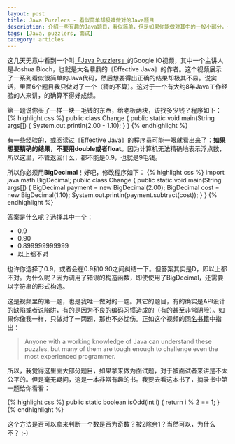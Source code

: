 ```yaml
---
layout: post
title: Java Puzzlers - 看似简单却极难做对的Java题目
description: 介绍一些有趣的Java题目，看似简单，但是如果你能做对其中的一般小部分，也很不容易了。
tags: [Java, puzzlers, 面试]
category: articles
---
```

这几天无意中看到一个叫[「Java Puzzlers」](http://www.youtube.com/watch?v=wbp-3BJWsU8)的Google IO视频，其中一个主讲人是Joshua Bloch，也就是大名鼎鼎的《Effective Java》的作者。这个视频展示了一系列看似很简单的Java代码，然后想要得出正确的结果却极其不易。说实话，里面6个题目我只做对了一个（猜的不算）。这对于一个有大约8年Java工作经验的人来讲，的确算不得好成绩。

第一题说你买了一样一块一毛钱的东西，给老板两块，该找多少钱？程序如下：
{% highlight css %}
public class Change {
   public static void main(String args[]) {
      System.out.println(2.00 - 1.10);
   }
}
{% endhighlight %}

有一些经验的，或阅读过《Effective Java》的程序员可能一眼就看出来了：**如果想要精确的结果，不要用double或者float**。因为计算机无法精确地表示浮点数，所以这里，不管返回什么，都不能是0.9，也就是9毛钱。

所以你必须用**BigDecimal**！好吧，修改程序如下：
{% highlight css %}
import java.math.BigDecimal;
    public class Change {
        public static void main(String args[]) {
        BigDecimal payment = new BigDecimal(2.00);
        BigDecimal cost = new BigDecimal(1.10);
        System.out.println(payment.subtract(cost));
    }
}
{% endhighlight %}

答案是什么呢？选择其中一个：

+ 0.9
+ 0.90
+ 0.899999999999
+ 以上都不对

也许你选择了0.9，或者会在0.9和0.90之间纠结一下。但答案其实是D，即以上都不对。为什么呢？因为调用了错误的构造函数，即使使用了BigDecimal，还需要以字符串的形式构造。

这是视频里的第一题，也是我唯一做对的一题。其它的题目，有的确实是API设计的缺陷或者说陷阱，有的是因为不良的编码习惯造成的（有的甚至非常阴险）。如果你像我一样，只做对了一两题，那也不必忧伤。正如这个视频的[同名书籍](http://www.javapuzzlers.com/)中指出：

> Anyone with a working knowledge of Java can understand these puzzles, but many of them are tough enough to challenge even the most experienced programmer. 

所以，我觉得这里面大部分题目，如果拿来做为面试题，对于被面试者来讲是不太公平的。但是毫无疑问，这是一本非常有趣的书。我要去看这本书了，摘录书中第一题给你看看：

{% highlight css %}
public static boolean isOdd(int i) {
    return i % 2 == 1;
}
{% endhighlight %}

这个方法是否可以拿来判断一个数是否为奇数？被2除余1？当然可以，为什么不？ ;-)
